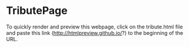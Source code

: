 # TributePage

To quickly render and preview this webpage, click on the tribute.html file and paste this link (http://htmlpreview.github.io/?) to the beginning of the URL.
